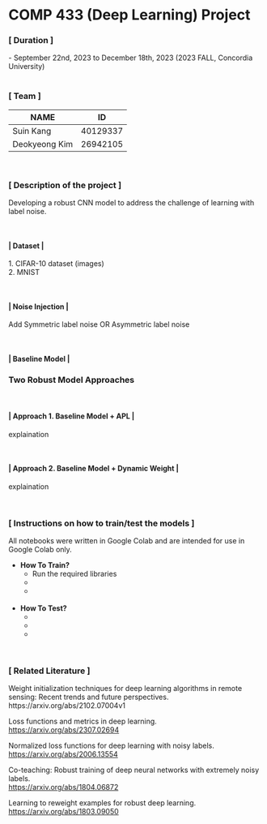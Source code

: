 # COMP 433 (Deep Learning) Project 

<h3>[ Duration ]</h3>
- September 22nd, 2023 to December 18th, 2023 (2023 FALL, Concordia University)

<br>
<br>

<h3>[ Team ]</h3>

| NAME | ID | 
| --- |  --- | 
| Suin Kang | 40129337 | 
| Deokyeong Kim | 26942105 | 

<br>

<h3>[ Description of the project ]</h3>
<p>
Developing a robust CNN model to address the challenge of learning with label noise.
</p>
<br>

<h4> | Dataset | </h4>
<p>
1. CIFAR-10 dataset (images) <br>
2. MNIST
</p>
<br>

<h4>| Noise Injection | </h4>
<p>
Add Symmetric label noise OR Asymmetric label noise
</p>

<br>
<h4>| Baseline Model | </h4>

<h3> Two Robust Model Approaches </h3>
<br>

<h4> | Approach 1. Baseline Model + APL | </h4>
<p>
   explaination
</p>
<br>

<h4> | Approach 2. Baseline Model + Dynamic Weight | </h4>
<p>
   explaination
</p>
<br>

<h3>[ Instructions on how to train/test the models ]</h3>
  
 <p>All notebooks were written in Google Colab and are intended for use in Google Colab only.</p>

  <ul>
      <li>
          <strong> How To Train? </strong> 
          <ul>
              <li> Run the required libraries </li>
              <li> </li>
              <li> </li>
          </ul>
      </li>
      <br>
      <li>
          <strong> How To Test?</strong>
          <ul>
              <li></li>
              <li></li> 
              <li></li>   
          </ul>
      </li>
  </ul>
  <br>

<h3> [ Related Literature ] </h3>
Weight initialization techniques for deep learning algorithms in remote sensing: Recent trends and future perspectives. <br>
https://arxiv.org/abs/2102.07004v1 <br>

Loss functions and metrics in deep learning. <br>
https://arxiv.org/abs/2307.02694 <br>

Normalized loss functions for deep learning with noisy labels. <br>
https://arxiv.org/abs/2006.13554 <br>

Co-teaching: Robust training of deep neural networks with extremely noisy labels. <br>
https://arxiv.org/abs/1804.06872 <br>

Learning to reweight examples for robust deep learning. <br>
https://arxiv.org/abs/1803.09050 <br>

